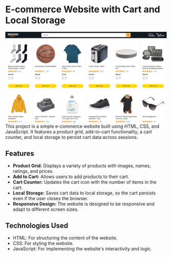 # E-commerce Website with Cart and Local Storage
<img src="./images/Ecommerce.png">
This project is a simple e-commerce website built using HTML, CSS, and JavaScript. It features a product grid, add-to-cart functionality, a cart counter, and local storage to persist cart data across sessions.

## Features

-   **Product Grid:** Displays a variety of products with images, names, ratings, and prices.
-   **Add to Cart:** Allows users to add products to their cart.
-   **Cart Counter:** Updates the cart icon with the number of items in the cart.
-   **Local Storage:** Saves cart data to local storage, so the cart persists even if the user closes the browser.
-   **Responsive Design:** The website is designed to be responsive and adapt to different screen sizes.

## Technologies Used

-   HTML: For structuring the content of the website.
-   CSS: For styling the website.
-   JavaScript: For implementing the website's interactivity and logic.